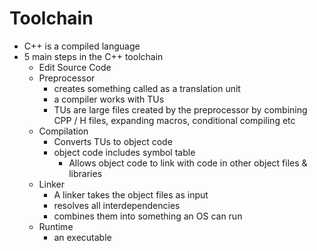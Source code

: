 # Toolchain

- C++ is a compiled language
- 5 main steps in the C++ toolchain
	- Edit Source Code
	- Preprocessor
		- creates something called as a translation unit
		- a compiler works with TUs
		- TUs are large files created by the preprocessor by combining CPP / H files, expanding macros, conditional compiling etc
	- Compilation
		- Converts TUs to object code
		- object code includes symbol table
			- Allows object code to link with code in other object files & libraries
	- Linker
		- A linker takes the object files as input
		- resolves all interdependencies
		- combines them into something an OS can run
	- Runtime
		- an executable